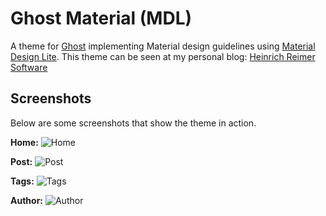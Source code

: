 Ghost Material (MDL)
===

A theme for [Ghost](http://github.com/tryghost/ghost/) implementing Material design guidelines using [Material Design Lite](http://www.getmdl.io/).
This theme can be seen at my personal blog: [Heinrich Reimer Software](http://heinrichreimersoftware.com/)

Screenshots
---
Below are some screenshots that show the theme in action.

**Home:**
![Home](http://i.imgur.com/LzGITEO.jpg)

**Post:**
![Post](http://i.imgur.com/fBbp0k7.png)

**Tags:**
![Tags](http://i.imgur.com/yeG4Emg.jpg)

**Author:**
![Author](http://i.imgur.com/qZHnaE3.jpg)
